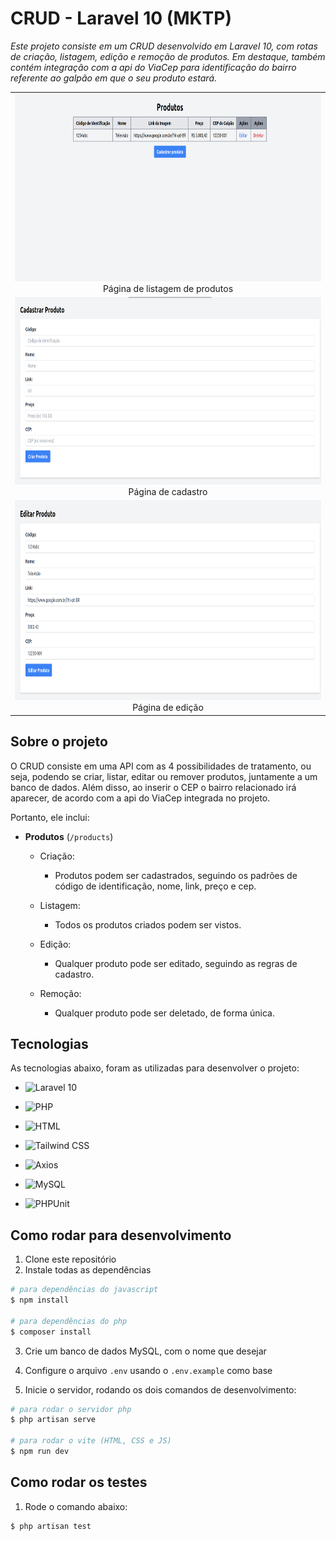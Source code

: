 # CRUD - Laravel 10 (MKTP)
_Este projeto consiste em um CRUD desenvolvido em Laravel 10, com rotas de criação, listagem, edição e remoção de produtos. Em destaque, também contém integração com a api do ViaCep para identificação do bairro referente ao galpão em que o seu produto estará._ 

<table>
  <tr>
    <td align="center">
      <img src="./public/assets/table.png" height="300" />
      <br />
      Página de listagem de produtos
    </td>
  </tr>
  <tr>
    <td align="center">
      <img src="./public/assets/create.png" height="300" />
      <br />
      Página de cadastro
    </td>
  </tr>
  <tr>
    <td align="center">
      <img src="./public/assets/edit.png" height="320" />
      <br />
      Página de edição
    </td>
  </tr>
</table>

## Sobre o projeto
O CRUD consiste em uma API com as 4 possibilidades de tratamento, ou seja, podendo se criar, listar, editar ou remover produtos, juntamente a um banco de dados. Além disso, ao inserir o CEP o bairro relacionado irá aparecer, de acordo com a api do ViaCep integrada no projeto.

Portanto, ele inclui:

- **Produtos** (`/products`) 
  - Criação:
    - Produtos podem ser cadastrados, seguindo os padrões de código de identificação, nome, link, preço e cep.

  - Listagem:
    - Todos os produtos criados podem ser vistos.

  - Edição:
    - Qualquer produto pode ser editado, seguindo as regras de cadastro.

  - Remoção:
    - Qualquer produto pode ser deletado, de forma única.
    

## Tecnologias

As tecnologias abaixo, foram as utilizadas para desenvolver o projeto:

- ![Laravel 10](https://img.shields.io/badge/Laravel%2010-Active-brightgreen)

- ![PHP](https://img.shields.io/badge/PHP-Programming%20Language-blue)

- ![HTML](https://img.shields.io/badge/HTML-Markup-orange)

- ![Tailwind CSS](https://img.shields.io/badge/Tailwind%20CSS-CSS%20Framework-blueviolet)

- ![Axios](https://img.shields.io/badge/Axios-HTTP%20Client-brightgreen)

- ![MySQL](https://img.shields.io/badge/MySQL-Database-blue)

- ![PHPUnit](https://img.shields.io/badge/PHPUnit-Testing-red)

## Como rodar para desenvolvimento

1. Clone este repositório
2. Instale todas as dependências

```bash
# para dependências do javascript
$ npm install

# para dependências do php
$ composer install
```

3. Crie um banco de dados MySQL, com o nome que desejar

4. Configure o arquivo `.env` usando o `.env.example` como base

5. Inicie o servidor, rodando os dois comandos de desenvolvimento:

```bash
# para rodar o servidor php
$ php artisan serve

# para rodar o vite (HTML, CSS e JS)
$ npm run dev
```

## Como rodar os testes

1. Rode o comando abaixo:

```bash
$ php artisan test
```
